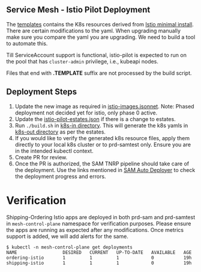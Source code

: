 ## Service Mesh - Istio Pilot Deployment
The [templates](./templates) contains the K8s resources derived from [Istio minimal install](https://istio.io/docs/setup/kubernetes/minimal-install/). 
There are certain modifications to the yaml. When upgrading manually make sure you compare the yaml you are upgrading. We need to build a tool to automate this.  

Till ServiceAccount support is functional, istio-pilot is expected to run on the pool that has `cluster-admin` privilege, i.e., kubeapi nodes.

Files that end with **.TEMPLATE** suffix are not processed by the build script.

## Deployment Steps
1. Update the new image as required in [istio-images.jsonnet](./istio-images.jsonnet). Note: Phased deployment not decided yet for istio, only phase 0 active.
1. Update the [istio-pilot-estates.json](./istio-pilot-estates.json) if there is a change to estates.
1. Run `./build.sh` in [k8s-in directory](../build.sh). This will generate the k8s yamls in [k8s-out directory](../../k8s-out) as per the estates.
1. If you would like to verify the generated k8s resource files, apply them directly to your local k8s cluster or to prd-samtest only. Ensure you are in the intended kubectl context.
1. Create PR for review.
1. Once the PR is authorized, the SAM TNRP pipeline should take care of the deployment. Use the links mentioned in [SAM Auto Deployer](https://git.soma.salesforce.com/sam/sam/wiki/Debugging-SAM-Auto-Deployer) to check the deployment progress and errors.

# Verification
Shipping-Ordering Istio apps are deployed in both prd-sam and prd-samtest in `mesh-control-plane` namespace for verification purposes. Please ensure the apps are running as expected after any modifications. Once metrics support is added, we will add alerts for the same.
```
$ kubectl -n mesh-control-plane get deployments
NAME                 DESIRED   CURRENT   UP-TO-DATE   AVAILABLE   AGE
ordering-istio       1         1         1            0           19h
shipping-istio       1         1         1            0           19h
```

